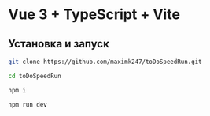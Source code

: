 # Vue 3 + TypeScript + Vite

## Установка и запуск

```bash
git clone https://github.com/maximk247/toDoSpeedRun.git
```

```bash
cd toDoSpeedRun
```

```bash
npm i
```

```bash
npm run dev
```
